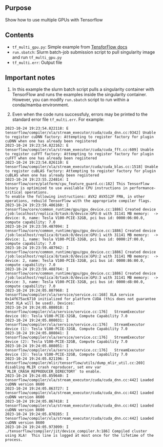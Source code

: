 ## Purpose

Show how to use multiple GPUs with Tensorflow

## Contents

- `tf_multi_gpu.py`: Simple example from [TensforFlow docs](https://www.tensorflow.org/guide/keras/distributed_training)
- `run.sbatch`: Slurm batch-job submission script to pull singularity image and run `tf_multi_gpu.py`
- `tf_multi.err`: Output file

## Important notes

1. In this example the slurm batch script pulls a singularity container with TensorFlow and runs the examples inside the singularity container. However, you can modify `run.sbatch` script to run within a conda/mamba environment.

2. Even when the code runs successfuly, errors may be printed to the standard error file `tf_multi.err`. For example:

```
2023-10-24 19:23:54.822118: E tensorflow/compiler/xla/stream_executor/cuda/cuda_dnn.cc:9342] Unable to register cuDNN factory: Attempting to register factory for plugin cuDNN when one has already been registered
2023-10-24 19:23:54.822162: E tensorflow/compiler/xla/stream_executor/cuda/cuda_fft.cc:609] Unable to register cuFFT factory: Attempting to register factory for plugin cuFFT when one has already been registered
2023-10-24 19:23:54.826110: E tensorflow/compiler/xla/stream_executor/cuda/cuda_blas.cc:1518] Unable to register cuBLAS factory: Attempting to register factory for plugin cuBLAS when one has already been registered
2023-10-24 19:23:55.224814: I tensorflow/core/platform/cpu_feature_guard.cc:182] This TensorFlow binary is optimized to use available CPU instructions in performance-critical operations.
To enable the following instructions: AVX2 AVX512F FMA, in other operations, rebuild TensorFlow with the appropriate compiler flags.
2023-10-24 19:23:59.486160: I tensorflow/core/common_runtime/gpu/gpu_device.cc:1886] Created device /job:localhost/replica:0/task:0/device:GPU:0 with 31141 MB memory:  -> device: 0, name: Tesla V100-PCIE-32GB, pci bus id: 0000:06:00.0, compute capability: 7.0
2023-10-24 19:23:59.487094: I tensorflow/core/common_runtime/gpu/gpu_device.cc:1886] Created device /job:localhost/replica:0/task:0/device:GPU:1 with 31141 MB memory:  -> device: 1, name: Tesla V100-PCIE-32GB, pci bus id: 0000:2f:00.0, compute capability: 7.0
2023-10-24 19:23:59.487942: I tensorflow/core/common_runtime/gpu/gpu_device.cc:1886] Created device /job:localhost/replica:0/task:0/device:GPU:2 with 31141 MB memory:  -> device: 2, name: Tesla V100-PCIE-32GB, pci bus id: 0000:86:00.0, compute capability: 7.0
2023-10-24 19:23:59.488764: I tensorflow/core/common_runtime/gpu/gpu_device.cc:1886] Created device /job:localhost/replica:0/task:0/device:GPU:3 with 31141 MB memory:  -> device: 3, name: Tesla V100-PCIE-32GB, pci bus id: 0000:d8:00.0, compute capability: 7.0
2023-10-24 19:24:05.807968: I tensorflow/compiler/xla/service/service.cc:168] XLA service 0x14f675ac6710 initialized for platform CUDA (this does not guarantee that XLA will be used). Devices:
2023-10-24 19:24:05.808018: I tensorflow/compiler/xla/service/service.cc:176]   StreamExecutor device (0): Tesla V100-PCIE-32GB, Compute Capability 7.0
2023-10-24 19:24:05.808031: I tensorflow/compiler/xla/service/service.cc:176]   StreamExecutor device (1): Tesla V100-PCIE-32GB, Compute Capability 7.0
2023-10-24 19:24:05.808041: I tensorflow/compiler/xla/service/service.cc:176]   StreamExecutor device (2): Tesla V100-PCIE-32GB, Compute Capability 7.0
2023-10-24 19:24:05.808051: I tensorflow/compiler/xla/service/service.cc:176]   StreamExecutor device (3): Tesla V100-PCIE-32GB, Compute Capability 7.0
2023-10-24 19:24:05.821196: I tensorflow/compiler/mlir/tensorflow/utils/dump_mlir_util.cc:269] disabling MLIR crash reproducer, set env var `MLIR_CRASH_REPRODUCER_DIRECTORY` to enable.
2023-10-24 19:24:05.859640: I tensorflow/compiler/xla/stream_executor/cuda/cuda_dnn.cc:442] Loaded cuDNN version 8600
2023-10-24 19:24:05.863727: I tensorflow/compiler/xla/stream_executor/cuda/cuda_dnn.cc:442] Loaded cuDNN version 8600
2023-10-24 19:24:05.867418: I tensorflow/compiler/xla/stream_executor/cuda/cuda_dnn.cc:442] Loaded cuDNN version 8600
2023-10-24 19:24:05.870285: I tensorflow/compiler/xla/stream_executor/cuda/cuda_dnn.cc:442] Loaded cuDNN version 8600
2023-10-24 19:24:05.973099: I ./tensorflow/compiler/jit/device_compiler.h:186] Compiled cluster using XLA!  This line is logged at most once for the lifetime of the process.
```

